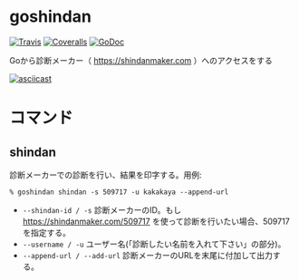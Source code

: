 # goshindan

[![Travis](https://img.shields.io/travis/kakakaya/goshindan.svg)](https://travis-ci.org/kakakaya/goshindan)
[![Coveralls](https://img.shields.io/coveralls/kakakaya/goshindan.svg)](https://coveralls.io/github/kakakaya/goshindan)
[![GoDoc](https://godoc.org/github.com/kakakaya/goshindan?status.png)](https://godoc.org/github.com/kakakaya/goshindan)

Goから診断メーカー（ <https://shindanmaker.com> ）へのアクセスをする

[![asciicast](https://asciinema.org/a/8ukl2p62u48748uhqb0fkq7fl.png)](https://asciinema.org/a/8ukl2p62u48748uhqb0fkq7fl)

# コマンド
## shindan
診断メーカーでの診断を行い、結果を印字する。用例:

`% goshindan shindan -s 509717 -u kakakaya --append-url`

* `--shindan-id / -s` 診断メーカーのID。もし <https://shindanmaker.com/509717> を使って診断を行いたい場合、509717を指定する。
* `--username / -u` ユーザー名(「診断したい名前を入れて下さい」の部分)。
* `--append-url / --add-url` 診断メーカーのURLを末尾に付加して出力する。
